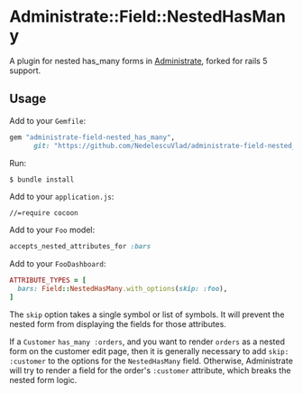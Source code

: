 # Administrate::Field::NestedHasMany

A plugin for nested has_many forms in [Administrate], forked for rails 5 support.

## Usage

Add to your `Gemfile`:

```ruby
gem "administrate-field-nested_has_many",
      git: "https://github.com/NedelescuVlad/administrate-field-nested_has_many"
```

Run:

```bash
$ bundle install
```

Add to your `application.js`:
```
//=require cocoon
```

Add to your `Foo` model:
```ruby
accepts_nested_attributes_for :bars
```

Add to your `FooDashboard`:
```ruby
ATTRIBUTE_TYPES = [
  bars: Field::NestedHasMany.with_options(skip: :foo),
]
```

The `skip` option takes a single symbol or list of symbols.
It will prevent the nested form from displaying the fields for those attributes.

If a `Customer` `has_many :orders`,
and you want to render `orders` as a nested form on the customer edit page,
then it is generally necessary to add `skip: :customer` to the options
for the `NestedHasMany` field.
Otherwise, Administrate will try to render a field
for the order's `:customer` attribute,
which breaks the nested form logic.

[Administrate]: https://github.com/thoughtbot/administrate
